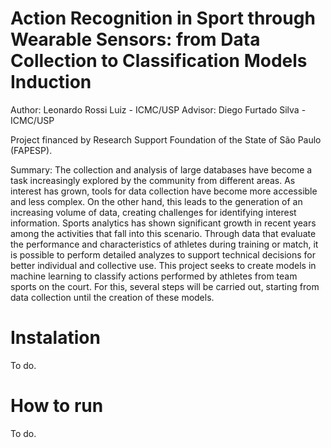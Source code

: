 # Action Recognition in Sport through Wearable Sensors: from Data Collection to Classification Models Induction

Author: Leonardo Rossi Luiz - ICMC/USP
Advisor: Diego Furtado Silva - ICMC/USP

Project financed by Research Support Foundation of the State of São Paulo (FAPESP).

Summary: The collection and analysis of large databases have become a task increasingly explored by the community from different areas. As interest has grown, tools for data collection have become more accessible and less complex. On the other hand, this leads to the generation of an increasing volume of data, creating challenges for identifying interest information. Sports analytics has shown significant growth in recent years among the activities that fall into this scenario. Through data that evaluate the performance and characteristics of athletes during training or match, it is possible to perform detailed analyzes to support technical decisions for better individual and collective use. This project seeks to create models in machine learning to classify actions performed by athletes from team sports on the court. For this, several steps will be carried out, starting from data collection until the creation of these models.

# Instalation
To do.

# How to run
To do.
